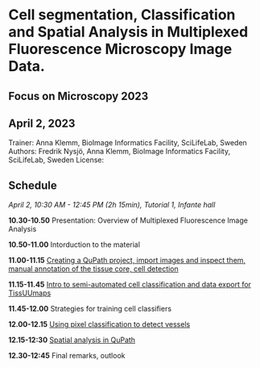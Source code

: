 # Cell segmentation, Classification and Spatial Analysis in Multiplexed Fluorescence Microscopy Image Data.
## Focus on Microscopy 2023
## April 2, 2023
Trainer: Anna Klemm, BioImage Informatics Facility, SciLifeLab, Sweden  
Authors: Fredrik Nysjö, Anna Klemm, BioImage Informatics Facility, SciLifeLab, Sweden
License:  

## Schedule
*April 2, 10:30 AM - 12:45 PM (2h 15min), Tutorial 1, Infante hall*

**10.30-10.50** Presentation: Overview of Multiplexed Fluorescence Image Analysis 

**10.50-11.00** Intorduction to the material  

**11.00-11.15** [Creating a QuPath project, import images and inspect them, manual annotation of the tissue core, cell detection](multiplexed_celldetection_cellclassification.md)

**11.15-11.45** [Intro to semi-automated cell classification and data export for TissUUmaps](multiplexed_celldetection_cellclassification.md#cell-classification)  

**11.45-12.00** Strategies for training cell classifiers 

**12.00-12.15** [Using pixel classification to detect vessels](pixelclassification.md)  

**12.15-12:30** [Spatial analysis in QuPath](pixelclassification.md#spatial-analysis)

**12.30-12:45** Final remarks, outlook  


